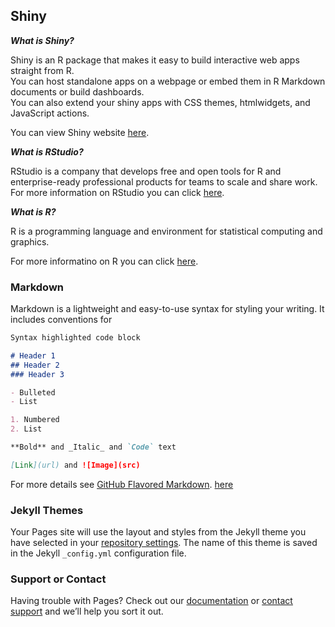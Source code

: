 ## Shiny

**_What is Shiny?_**<br/>

Shiny is an R package that makes it easy to build interactive web apps straight from R.<br/>
You can host standalone apps on a webpage or embed them in R Markdown documents or build dashboards.<br/>
You can also extend your shiny apps with CSS themes, htmlwidgets, and JavaScript actions.<br/>

You can view Shiny website [here](https://shiny.rstudio.com/).

**_What is RStudio?_**

RStudio is a company that develops free and open tools for R and enterprise-ready professional products for teams to scale and share work.<br/>
For more information on RStudio you can click [here](https://www.rstudio.com/).

**_What is R?_**

R is a programming language and environment for statistical computing and graphics.

For more informatino on R you can click [here](https://www.r-project.org/).

### Markdown

Markdown is a lightweight and easy-to-use syntax for styling your writing. It includes conventions for

```markdown
Syntax highlighted code block

# Header 1
## Header 2
### Header 3

- Bulleted
- List

1. Numbered
2. List

**Bold** and _Italic_ and `Code` text

[Link](url) and ![Image](src)
```

For more details see [GitHub Flavored Markdown](https://guides.github.com/features/mastering-markdown/).
[here](https://github.com/creighton-gorai/Shiny/edit/master/README.md)

### Jekyll Themes

Your Pages site will use the layout and styles from the Jekyll theme you have selected in your [repository settings](https://github.com/creighton-gorai/Shiny/settings). The name of this theme is saved in the Jekyll `_config.yml` configuration file.

### Support or Contact

Having trouble with Pages? Check out our [documentation](https://help.github.com/categories/github-pages-basics/) or [contact support](https://github.com/contact) and we’ll help you sort it out.

